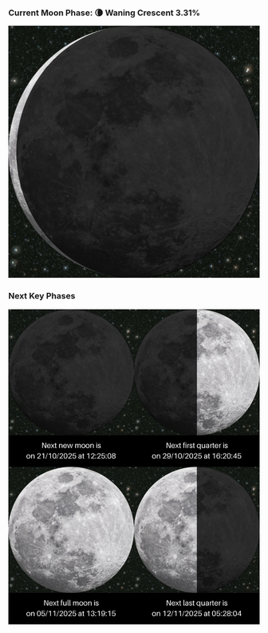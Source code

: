### Current Moon Phase: 🌘 Waning Crescent 3.31%
![Moon Phase](moonphase.png)
### Next Key Phases
![Gallery](gallery.png)